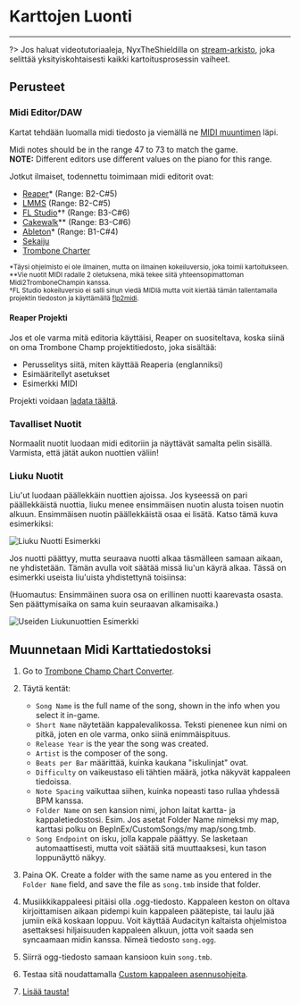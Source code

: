# Karttojen Luonti
---

?> Jos haluat videotutoriaaleja, NyxTheShieldilla on [stream-arkisto](https://www.youtube.com/watch?v=ig27SlJveGs), joka selittää yksityiskohtaisesti kaikki kartoitusprosessin vaiheet.

## Perusteet
### Midi Editor/DAW
Kartat tehdään luomalla midi tiedosto ja viemällä ne [MIDI muuntimen](#converting-midi-to-map-file) läpi.

Midi notes should be in the range 47 to 73 to match the game.<br>**NOTE:** Different editors use different values on the piano for this range.

Jotkut ilmaiset, todennettu toimimaan midi editorit ovat:
- [Reaper](https://www.reaper.fm/download.php)* (Range: B2-C#5)
- [LMMS](https://lmms.io/download#windows) (Range: B2-C#5)
- [FL Studio](https://www.image-line.com/fl-studio-download/)*† (Range: B3-C#6)
- [Cakewalk](https://www.bandlab.com/products/cakewalk)** (Range: B3-C#6)
- [Ableton](https://www.ableton.com/en/trial/)* (Range: B1-C#4)
- [Sekaiju](http://openmidiproject.osdn.jp/Sekaiju_en.html)
- [Trombone Charter](https://github.com/towai/TromboneCharter/releases/latest)

<sub>*Täysi ohjelmisto ei ole ilmainen, mutta on ilmainen kokeiluversio, joka toimii kartoitukseen.</sub><br> <sub>**Vie nuotit MIDI radalle 2 oletuksena, mikä tekee siitä yhteensopimattoman Midi2TromboneChampin kanssa.</sub><br> <sub>†FL Studio kokeiluversio ei salli sinun viedä MIDIä mutta voit kiertää tämän tallentamalla projektin tiedoston ja käyttämällä <a href="https://github.com/Kaydax/flp2midi/releases/latest">flp2midi</a>.</p>

<h4 spaces-before="0">
  Reaper Projekti
</h4>

<p spaces-before="0">
  Jos et ole varma mitä editoria käyttäisi, Reaper on suositeltava, koska siinä on oma Trombone Champ projektitiedosto, joka sisältää:
</p>

<ul>
  <li>
    Perusselitys siitä, miten käyttää Reaperia (englanniksi)
  </li>
  <li>
    Esimääritellyt asetukset
  </li>
  <li>
    Esimerkki MIDI
  </li>
</ul>

<p spaces-before="0">
  Projekti voidaan <a href="https://trombone.wiki/docs/files/REAPER_Trombone_Champ_Charting_Template.zip">ladata täältä</a>.
</p>

<h3 spaces-before="0">
  Tavalliset Nuotit
</h3>

<p spaces-before="0">
  Normaalit nuotit luodaan midi editoriin ja näyttävät samalta pelin sisällä. Varmista, että jätät aukon nuottien väliin!
</p>

<h3 spaces-before="0">
  Liuku Nuotit
</h3>

<p spaces-before="0">
  Liu'ut luodaan päällekkäin nuottien ajoissa. Jos kyseessä on pari päällekkäistä nuottia, liuku menee ensimmäisen nuotin alusta toisen nuotin alkuun. Ensimmäisen nuotin päällekkäistä osaa ei lisätä. Katso tämä kuva esimerkiksi:
</p>

<p spaces-before="0">
  <img src="../docs/files/slide1.png" alt="Liuku Nuotti Esimerkki" />
</p>

<p spaces-before="0">
  Jos nuotti päättyy, mutta seuraava nuotti alkaa täsmälleen samaan aikaan, ne yhdistetään. Tämän avulla voit säätää missä liu'un käyrä alkaa. Tässä on esimerkki useista liu'uista yhdistettynä toisiinsa:
</p>

<p spaces-before="0">
  (Huomautus: Ensimmäinen suora osa on erillinen nuotti kaarevasta osasta. Sen päättymisaika on sama kuin seuraavan alkamisaika.)
</p>

<p spaces-before="0">
  <img src="../docs/files/slide2.png" alt="Useiden Liukunuottien Esimerkki" />
</p>

<h2 spaces-before="0">
  Muunnetaan Midi Karttatiedostoksi
</h2>

<ol start="1">
  <li>
    <p spaces-before="0">
      Go to <a href="https://tc-chart-converter.github.io/">Trombone Champ Chart Converter</a>.
    </p>
  </li>
  
  <li>
    <p spaces-before="0">
      Täytä kentät:
    </p>
    <ul>
      <li>
        <code>Song Name</code> is the full name of the song, shown in the info when you select it in-game.
      </li>
      <li>
        <code>Short Name</code> näytetään kappalevalikossa. Teksti pienenee kun nimi on pitkä, joten en ole varma, onko siinä enimmäispituus.
      </li>
      <li>
        <code>Release Year</code> is the year the song was created.
      </li>
      <li>
        <code>Artist</code> is the composer of the song.
      </li>
      <li>
        <code>Beats per Bar</code> määrittää, kuinka kaukana "iskulinjat" ovat.
      </li>
      <li>
        <code>Difficulty</code> on vaikeustaso eli tähtien määrä, jotka näkyvät kappaleen tiedoissa.
      </li>
      <li>
        <code>Note Spacing</code> vaikuttaa siihen, kuinka nopeasti taso rullaa yhdessä BPM kanssa.
      </li>
      <li>
        <code>Folder Name</code> on sen kansion nimi, johon laitat kartta- ja kappaletiedostosi. Esim. Jos asetat Folder Name nimeksi my map, karttasi polku on BepInEx/CustomSongs/my map/song.tmb.
      </li>
      <li>
        <code>Song Endpoint</code> on isku, jolla kappale päättyy. Se lasketaan automaattisesti, mutta voit säätää sitä muuttaaksesi, kun tason loppunäyttö näkyy.
      </li>
    </ul>
  </li>
  
  <li>
    <p spaces-before="0">
      Paina OK. Create a folder with the same name as you entered in the <code>Folder Name</code> field, and save the file as <code>song.tmb</code> inside that folder.
    </p>
  </li>
  
  <li>
    <p spaces-before="0">
      Musiikkikappaleesi pitäisi olla .ogg-tiedosto. Kappaleen keston on oltava kirjoittamisen aikaan pidempi kuin kappaleen päätepiste, tai laulu jää jumiin eikä koskaan loppuu. Voit käyttää Audacityn kaltaista ohjelmistoa asettaksesi hiljaisuuden kappaleen alkuun, jotta voit saada sen syncaamaan midin kanssa. Nimeä tiedosto <code>song.ogg</code>.
    </p>
  </li>
  
  <li>
    <p spaces-before="0">
      Siirrä ogg-tiedosto samaan kansioon kuin <code>song.tmb</code>.
    </p>
  </li>
  
  <li>
    <p spaces-before="0">
      Testaa sitä noudattamalla <a href="installing-songs">Custom kappaleen asennusohjeita</a>.
    </p>
  </li>
  
  <li>
    <p spaces-before="0">
      <a href="chart-backgrounds">Lisää tausta!</a>
    </p>
  </li>
</ol>
